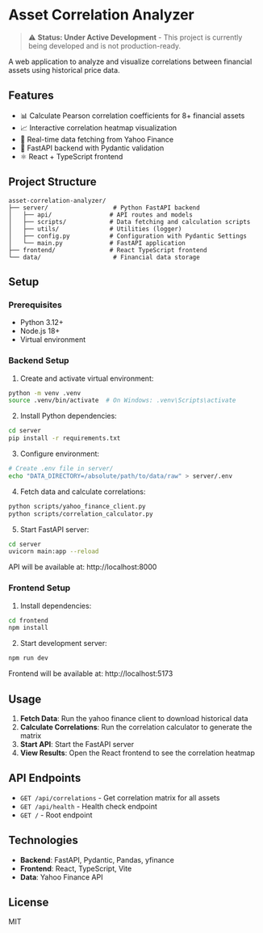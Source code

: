 # Asset Correlation Analyzer

> ⚠️ **Status: Under Active Development** - This project is currently being developed and is not production-ready.

A web application to analyze and visualize correlations between financial assets using historical price data.

## Features

- 📊 Calculate Pearson correlation coefficients for 8+ financial assets
- 📈 Interactive correlation heatmap visualization
- 🔄 Real-time data fetching from Yahoo Finance
- 🚀 FastAPI backend with Pydantic validation
- ⚛️ React + TypeScript frontend

## Project Structure

```
asset-correlation-analyzer/
├── server/                  # Python FastAPI backend
│   ├── api/                # API routes and models
│   ├── scripts/            # Data fetching and calculation scripts
│   ├── utils/              # Utilities (logger)
│   ├── config.py           # Configuration with Pydantic Settings
│   └── main.py             # FastAPI application
├── frontend/               # React TypeScript frontend
└── data/                    # Financial data storage

```

## Setup

### Prerequisites

- Python 3.12+
- Node.js 18+
- Virtual environment

### Backend Setup

1. Create and activate virtual environment:
```bash
python -m venv .venv
source .venv/bin/activate  # On Windows: .venv\Scripts\activate
```

2. Install Python dependencies:
```bash
cd server
pip install -r requirements.txt
```

3. Configure environment:
```bash
# Create .env file in server/
echo "DATA_DIRECTORY=/absolute/path/to/data/raw" > server/.env
```

4. Fetch data and calculate correlations:
```bash
python scripts/yahoo_finance_client.py
python scripts/correlation_calculator.py
```

5. Start FastAPI server:
```bash
cd server
uvicorn main:app --reload
```

API will be available at: http://localhost:8000

### Frontend Setup

1. Install dependencies:
```bash
cd frontend
npm install
```

2. Start development server:
```bash
npm run dev
```

Frontend will be available at: http://localhost:5173

## Usage

1. **Fetch Data**: Run the yahoo finance client to download historical data
2. **Calculate Correlations**: Run the correlation calculator to generate the matrix
3. **Start API**: Start the FastAPI server
4. **View Results**: Open the React frontend to see the correlation heatmap

## API Endpoints

- `GET /api/correlations` - Get correlation matrix for all assets
- `GET /api/health` - Health check endpoint
- `GET /` - Root endpoint

## Technologies

- **Backend**: FastAPI, Pydantic, Pandas, yfinance
- **Frontend**: React, TypeScript, Vite
- **Data**: Yahoo Finance API

## License

MIT
